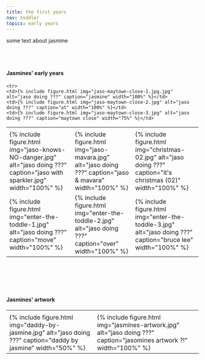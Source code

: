 ```yaml
---
title: the first years
nav: toddler
topics: early years
---
```


some text about jasmine

<br/>
<br/>

#### Jasmines' early years

<table>
  <tr>
    <td> </td>
    <td> </td>
    <td> </td>
  </tr>
  <tr>
    <td>{% include figure.html img="jaso-knows-NO-danger.jpg" alt="jaso doing ???" caption="jaso with sparkler.jpg" width="100%" %}</td>
    <td>{% include figure.html img="jaso-mavara.jpg" alt="jaso doing ???" caption="jaso & mavara" width="100%" %}</td>
    <td>{% include figure.html img="christmas-02.jpg" alt="jaso doing ???" caption="it's christmas (02)" width="100%" %}</td>
  </tr>
  <tr>
    <td>{% include figure.html img="enter-the-toddle-1.jpg" alt="jaso doing ???" caption="move" width="100%" %}</td>
    <td>{% include figure.html img="enter-the-toddle-2.jpg" alt="jaso doing ???" caption="over" width="100%" %}</td>
    <td>{% include figure.html img="enter-the-toddle-3.jpg" alt="jaso doing ???" caption="bruce lee" width="100%" %}</td>
  </tr>
  
    <tr>
    <td>{% include figure.html img="jaso-maytown-close-1.jpg.jpg" alt="jaso doing ???" caption="jasmine" width="100%" %}</td>
    <td>{% include figure.html img="jaso-maytown-close-2.jpg" alt="jaso doing ???" caption="at" width="100%" %}</td>
    <td>{% include figure.html img="jaso-maytown-close-3.jpg" alt="jaso doing ???" caption="maytown close" width="75%" %}</td>
  </tr>
 </table>

<br/>
<br/>
<br/>
<br/>

#### Jasmines' artwork

<table>
  <tr>
    <td> </td>
    <td> </td>
    <td> </td>
  </tr>
  <tr>
    <td>{% include figure.html img="daddy-by-jasmine.jpg" alt="jaso doing ???" caption="daddy by jasmine" width="50%" %}</td>
    <td>{% include figure.html img="jasmines-artwork.jpg" alt="jaso doing ???" caption="jasomines artwork ?!" width="100%" %}</td>
  </tr>
 </table>
